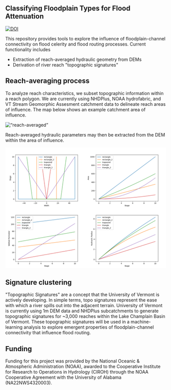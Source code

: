 ## Classifying Floodplain Types for Flood Attenuation
[![DOI](https://zenodo.org/badge/630477245.svg)](https://zenodo.org/badge/latestdoi/630477245)

This repository provides tools to explore the influence of floodplain-channel connectivity on flood celerity and flood routing processes.  Current functionality includes
* Extraction of reach-averaged hydraulic geometry from DEMs
* Derivation of river reach "topographic signatures"

## Reach-averaging process

To analyze reach characteristics, we subset topographic information within a reach polygon.  We are currently using NHDPlus, NOAA hydrofabric, and VT Stream Geomorphic Assesment catchment data to delineate reach areas of influence.  The map below shows an example catchment area of influence.

<img src="images/2001503_satelite.png" alt= “reach-averaged”>

Reach-averaged hydraulic parameters may then be extracted from the DEM within the area of influence.

<img src="images/hydraulic_geometry.png" alt= "hydraulic-geometry">

## Signature clustering

"Topographic Signatures" are a concept that the University of Vermont is actively developing.  In simple terms, topo signatures represent the ease with which a river spills out into the adjacent terrain.  University of Vermont is currently using 1m DEM data and NHDPlus subcatchments to generate topographic signatures for ~3,000 reaches within the Lake Champlain Basin of Vermont. These topographic signatures will be used in a machine-learning analysis to explore emergent properties of floodplain-channel connectivity that influence flood routing.

## Funding
Funding for this project was provided by the National Oceanic & Atmospheric
Administration (NOAA), awarded to the Cooperative Institute for Research to
Operations in Hydrology (CIROH) through the NOAA Cooperative Agreement
with the University of Alabama (NA22NWS4320003).

